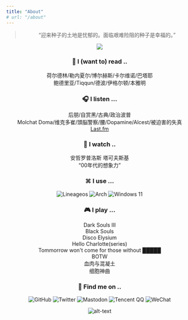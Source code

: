 ```yaml
---
title: "About"
# url: "/about"
---  
```

<div align="center">  

> “迎来种子的土地是忧郁的。面临艰难险阻的种子是幸福的。”

![](https://img.shields.io/badge/Made%20with-%E2%98%AD%E2%99%A1%E2%92%B6-ff44ff?style=for-the-badge&logo=love&logoColor=white)

### 📖 I (want to) read ..
荷尔德林/勒内夏尔/博尔赫斯/卡尔维诺/巴塔耶  
鲍德里亚/Tiqqun/德波/伊格尔顿/本雅明
### 🎧 I listen ...
后朋/自赏黑/古典/政治波普  
Molchat Doma/维克多崔/頭脳警察/腰/Dopamine/Alcest/被迫害的失真  
[Last.fm](https://www.last.fm/zh/user/hydroakri)
### 🎥 I watch ..
安哲罗普洛斯 塔可夫斯基  
“00年代的想象力”

### ⌘  I use ...

![Lineageos](https://img.shields.io/badge/lineageos-167C80?style=for-the-badge&logo=lineageos&logoColor=white)
![Arch](https://img.shields.io/badge/Arch%20Linux-1793D1?logo=arch-linux&logoColor=fff&style=for-the-badge)
![Windows 11](https://img.shields.io/badge/Windows%2011-%230079d5.svg?style=for-the-badge&logo=Windows%2011&logoColor=white)

### 🎮 I play ...
 Dark Souls III  
 Black Souls  
 Disco Elysium  
 Hello Charlotte(series)  
 Tommorrow won't come for those without █████  
 BOTW  
 血肉与混凝土  
 细胞神曲  

### 📱 Find me on ..
![GitHub](https://img.shields.io/badge/github-%23121011.svg?style=for-the-badge&logo=github&logoColor=white)
![Twitter](https://img.shields.io/badge/Twitter-%231DA1F2.svg?style=for-the-badge&logo=Twitter&logoColor=white)
![Mastodon](https://img.shields.io/badge/-MASTODON-%232B90D9?style=for-the-badge&logo=mastodon&logoColor=white)
![Tencent QQ](https://img.shields.io/badge/Tencent%23QQ-%2312B7F5?style=for-the-badge&logo=tencentqq&logoColor=white)
![WeChat](https://img.shields.io/badge/WeChat-07C160?style=for-the-badge&logo=wechat&logoColor=white)

![alt-text](/11.png)

<!-- <div align="center">   -->
<!-- <div style="display:flex;justify-content:center;margin-left:20px;"> -->
<!-- <img src="https://img.shields.io/badge/lineageos-167C80?style=for-the-badge&logo=lineageos&logoColor=white" width="auto" /> -->
<!-- <img src="https://img.shields.io/badge/Arch_Linux-1793D1?style=for-the-badge&logo=arch-linux&logoColor=white" width="auto" /> -->
<!-- <img src="https://img.shields.io/badge/Windows-0078D6?style=for-the-badge&logo=windows&logoColor=white" width="auto" /> -->
<!-- </div> -->
